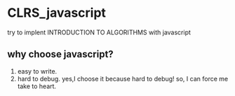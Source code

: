 # CLRS_javascript
try to implent INTRODUCTION TO ALGORITHMS with javascript

## why choose javascript?

1. easy to write. 
2. hard to debug. yes,I choose it because hard to debug! so, I can force me take to heart.